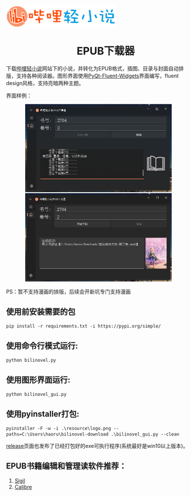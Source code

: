 
<div align="center">
  <img src="resource/logo_big.png" width="300" style="margin-right: 3000px;"/> 
</div>

<h1 align="center">
  &nbsp;&nbsp;&nbsp;&nbsp;&nbsp;&nbsp;EPUB下载器
</h1>





下载[哔哩轻小说](https://w.linovelib.com)网站下的小说，并转化为EPUB格式，插图、目录与封面自动排版，支持各种阅读器。图形界面使用[PyQt-Fluent-Widgets](https://pyqt-fluent-widgets.readthedocs.io/en/latest/index.html)界面编写，fluent design风格，支持亮暗两种主题。

界面样例：
<div align="center">
  <img src="resource/example1.png" width="400"/>
  <img src="resource/example2.png" width="400"/>
</div>

PS：暂不支持漫画的排版，后续会开新坑专门支持漫画

## 使用前安装需要的包
```
pip install -r requirements.txt -i https://pypi.org/simple/
```
## 使用命令行模式运行:
```
python bilinovel.py
```

## 使用图形界面运行:
```
python bilinovel_gui.py
```

## 使用pyinstaller打包:
```
pyinstaller -F -w -i .\resource\logo.png --paths=C:\Users\haoru\bilinovel-download .\bilinovel_gui.py --clean
```
[release](https://github.com/ShqWW/bilinovel-download/releases/tag/downloader)页面也发布了已经打包好的exe可执行程序(系统最好是win10以上版本)。

## EPUB书籍编辑和管理读软件推荐：
1. [Sigil](https://sigil-ebook.com/)
2. [Calibre](https://www.calibre-ebook.com/)

